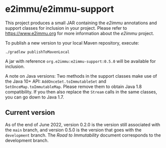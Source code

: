 # e2immu/e2immu-support

This project produces a small JAR containing the _e2immu_ annotations and support classes for inclusion in your project.
Please refer to https://www.e2immu.org for more information about the _e2immu_ project.

To publish a new version to your local Maven repository, execute:

```
./gradlew publishToMavenLocal
```

A jar with reference `org.e2immu:e2immu-support:0.5.0` will be available for inclusion.

A note on Java versions: Two methods in the support classes make use of the Java 10+ API: `AddOnceSet.toImmutableSet`
and `SetOnceMap.toImmutableMap`. Please remove them to obtain Java 1.8 compatibility. If you then also replace
the `Stream` calls in the same classes, you can go down to Java 1.7.

## Current version

As of the end of June 2022, version 0.2.0 is the version still associated with the `main` branch, and version 0.5.0 is the version that goes with the `development` branch.
The _Road to Immutability_ document corresponds to the development branch.